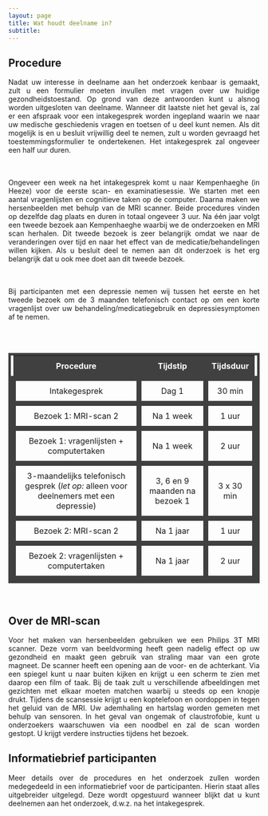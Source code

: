 ```yaml
---
layout: page
title: Wat houdt deelname in?
subtitle:
---
```


<div align = "justify"> 
	<p>
		<h2> Procedure </h2>

Nadat uw interesse in deelname aan het onderzoek kenbaar is gemaakt, zult u een formulier moeten invullen met vragen over uw huidige gezondheidstoestand. Op grond van deze antwoorden kunt u alsnog worden uitgesloten van deelname. Wanneer dit laatste niet het geval is, zal er een afspraak voor een intakegesprek worden ingepland waarin we naar uw medische geschiedenis vragen en toetsen of u deel kunt nemen. Als dit mogelijk is en u besluit vrijwillig deel te nemen, zult u worden gevraagd het toestemmingsformulier te ondertekenen. Het intakegesprek zal ongeveer een half uur duren.

<br><br>Ongeveer een week na het intakegesprek komt u naar Kempenhaeghe (in Heeze) voor de eerste scan- en examinatiesessie. We starten met een aantal vragenlijsten en cognitieve taken op de computer. Daarna maken we hersenbeelden met behulp van de MRI scanner. Beide procedures vinden op dezelfde dag plaats en duren in totaal ongeveer 3 uur. Na één jaar volgt een tweede bezoek aan Kempenhaeghe waarbij we de onderzoeken en MRI scan herhalen. Dit tweede bezoek is zeer belangrijk omdat we naar de veranderingen over tijd en naar het effect van de medicatie/behandelingen willen kijken. Als u besluit deel te nemen aan dit onderzoek is het erg belangrijk dat u ook mee doet aan dit tweede bezoek. 

<br><br> Bij participanten met een depressie nemen wij tussen het eerste en het tweede bezoek om de 3 maanden telefonisch contact op om een korte vragenlijst over uw behandeling/medicatiegebruik en depressiesymptomen af te nemen.

<br><br>
<style type="text/css">
  table          {border:solid 5px #404040;}
  table td       {border:solid 10px #404040; padding: 10px;}
  table th       {padding: 10px;}
  table tr#r1  {background-color: #404040; color:white;}
</style>

<table style = "width:100%;text-align: center;vertical-align: middle" align="center" >
	<tr id="r1">
		<th> Procedure </th>
		<th> Tijdstip </th>
		<th> Tijdsduur </th>
	</tr>
	<tr id="r2">
		<td> Intakegesprek </td>
		<td> Dag 1 </td>
		<td> 30 min </td>
	</tr>
	<tr id="r3">
		<td> Bezoek 1: MRI-scan 2</td>
		<td> Na 1 week </td>
		<td> 1 uur </td>
	</tr>	
	<tr id="r4">
		<td> Bezoek 1: vragenlijsten + computertaken</td>
		<td> Na 1 week </td>
		<td> 2 uur</td>
	</tr>
	<tr id="r5">
		<td> 3-maandelijks telefonisch gesprek (<i>let op:</i> alleen voor deelnemers met een depressie)</td>
		<td> 3, 6 en 9 maanden na bezoek 1 </td>
		<td style='font-size: 16px'> 3 x 30 min </td>
	</tr>
	<tr id="r6">
		<td> Bezoek 2: MRI-scan 2</td>
		<td> Na 1 jaar </td>
		<td> 1 uur </td>
	</tr>	
	<tr id="r7">
		<td> Bezoek 2: vragenlijsten + computertaken</td>
		<td> Na 1 jaar</td>
		<td> 2 uur </td>
	</tr>
</table>	
<br>

<div align="justify">
	<p>
		<h2> Over de MRI-scan </h2>

Voor het maken van hersenbeelden gebruiken we een Philips 3T MRI scanner. Deze vorm van beeldvorming heeft geen nadelig effect op uw gezondheid en maakt geen gebruik van straling maar van een grote magneet. De scanner heeft een opening aan de voor- en de achterkant. Via een spiegel kunt u naar buiten kijken en krijgt u een scherm te zien met daarop een film of taak. Bij de taak zult u verschillende afbeeldingen met gezichten met elkaar moeten matchen waarbij u steeds op een knopje drukt. Tijdens de scansessie krijgt u een koptelefoon en oordoppen in tegen het geluid van de MRI. Uw ademhaling en hartslag worden gemeten met behulp van sensoren. In het geval van ongemak of claustrofobie, kunt u onderzoekers waarschuwen via een noodbel en zal de scan worden gestopt. U krijgt verdere instructies tijdens het bezoek.

</p></div> 

<div align="justify">
	<p>
		<h2> Informatiebrief participanten </h2>

Meer details over de procedures en het onderzoek zullen worden medegedeeld in een informatiebrief voor de participanten. Hierin staat alles uitgebreider uitgelegd. Deze wordt opgestuurd wanneer blijkt dat u kunt deelnemen aan het onderzoek, d.w.z. na het intakegesprek.
</p>
</div> 


